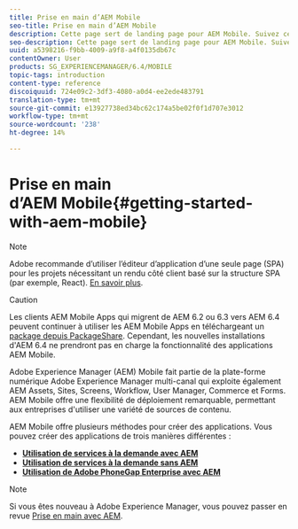 ```yaml
---
title: Prise en main d’AEM Mobile
seo-title: Prise en main d’AEM Mobile
description: Cette page sert de landing page pour AEM Mobile. Suivez cette page comme point de départ pour découvrir les trois différentes façons de créer des applications.
seo-description: Cette page sert de landing page pour AEM Mobile. Suivez cette page comme point de départ pour découvrir les trois différentes façons de créer des applications.
uuid: a5398216-f9bb-4009-a9f8-a4f0135db67c
contentOwner: User
products: SG_EXPERIENCEMANAGER/6.4/MOBILE
topic-tags: introduction
content-type: reference
discoiquuid: 724e09c2-3df3-4080-a0d4-ee2ede483791
translation-type: tm+mt
source-git-commit: e13927738ed34bc62c174a5be02f0f1d707e3012
workflow-type: tm+mt
source-wordcount: '238'
ht-degree: 14%

---
```



# Prise en main d’AEM Mobile{#getting-started-with-aem-mobile}

>[!NOTE]
>
>Adobe recommande d’utiliser l’éditeur d’application d’une seule page (SPA) pour les projets nécessitant un rendu côté client basé sur la structure SPA (par exemple, React). [En savoir plus](/help/sites-developing/spa-overview.md).

>[!CAUTION]
>
>Les clients AEM Mobile Apps qui migrent de AEM 6.2 ou 6.3 vers AEM 6.4 peuvent continuer à utiliser les AEM Mobile Apps en téléchargeant un [package depuis PackageShare](https://www.adobeaemcloud.com/content/marketplace/marketplaceProxy.html?packagePath=/content/companies/public/adobe/packages/cq640/compatpack/aem-mobile-package). Cependant, les nouvelles installations d&#39;AEM 6.4 ne prendront pas en charge la fonctionnalité des applications AEM Mobile.

Adobe Experience Manager (AEM) Mobile fait partie de la plate-forme numérique Adobe Experience Manager multi-canal qui exploite également AEM Assets, Sites, Screens, Workflow, User Manager, Commerce et Forms. AEM Mobile offre une flexibilité de déploiement remarquable, permettant aux entreprises d&#39;utiliser une variété de sources de contenu.

AEM Mobile offre plusieurs méthodes pour créer des applications. Vous pouvez créer des applications de trois manières différentes :

* **[Utilisation de services à la demande avec AEM](/help/mobile/getting-started-aem-mobile-on-demand.md)**
* **[Utilisation de services à la demande sans AEM](https://helpx.adobe.com/digital-publishing-solution/topics.html)**
* **[Utilisation de Adobe PhoneGap Enterprise avec AEM](/help/mobile/getting-started-aem-mobile-phonegap.md)**

>[!NOTE]
>
>Si vous êtes nouveau à Adobe Experience Manager, vous pouvez passer en revue [Prise en main avec AEM](/help/sites-deploying/deploy.md).
